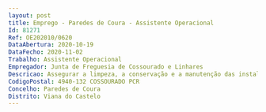```yaml
--- 
layout: post
title: Emprego - Paredes de Coura - Assistente Operacional
Id: 81271
Ref: OE202010/0620
DataAbertura: 2020-10-19
DataFecho: 2020-11-02
Trabalho: Assistente Operacional
Empregador: Junta de Freguesia de Cossourado e Linhares
Descricao: Assegurar a limpeza, a conservação e a manutenção das instalações e dos arruamentos  colaborar nos trabalhos de montagem, desmontagem e conservação de equipamentos  auxiliar na execução de cargas e descargas  realizar tarefas de arrumação e distribuição, e, outras tarefas simples, não especificadas, de caráter manual e exigido principalmente o esforço físico e conhecimentos práticos.
CodigoPostal: 4940-132 COSSOURADO PCR
Concelho: Paredes de Coura
Distrito: Viana do Castelo
--- 
```

